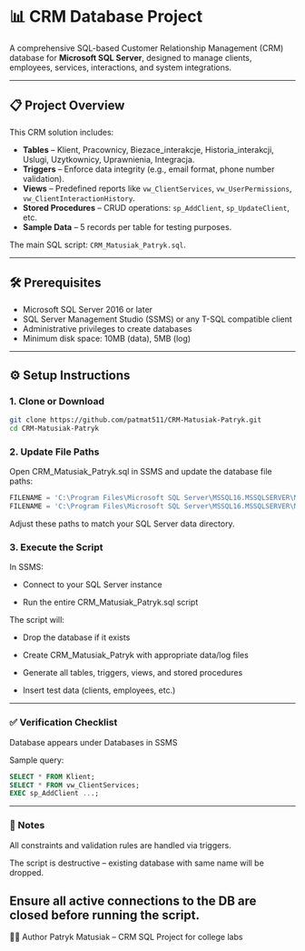 # 📊 CRM Database Project

A comprehensive SQL-based Customer Relationship Management (CRM) database for **Microsoft SQL Server**, designed to manage clients, employees, services, interactions, and system integrations.

---

## 📋 Project Overview

This CRM solution includes:

- **Tables** – Klient, Pracownicy, Biezace_interakcje, Historia_interakcji, Uslugi, Uzytkownicy, Uprawnienia, Integracja.
- **Triggers** – Enforce data integrity (e.g., email format, phone number validation).
- **Views** – Predefined reports like `vw_ClientServices`, `vw_UserPermissions`, `vw_ClientInteractionHistory`.
- **Stored Procedures** – CRUD operations: `sp_AddClient`, `sp_UpdateClient`, etc.
- **Sample Data** – 5 records per table for testing purposes.

The main SQL script: `CRM_Matusiak_Patryk.sql`.

---


## 🛠️ Prerequisites

- Microsoft SQL Server 2016 or later
- SQL Server Management Studio (SSMS) or any T-SQL compatible client
- Administrative privileges to create databases
- Minimum disk space: 10MB (data), 5MB (log)

---

## ⚙️ Setup Instructions

### 1. Clone or Download

```bash
git clone https://github.com/patmat511/CRM-Matusiak-Patryk.git
cd CRM-Matusiak-Patryk
```

### 2. Update File Paths
Open CRM_Matusiak_Patryk.sql in SSMS and update the database file paths:
```sql
FILENAME = 'C:\Program Files\Microsoft SQL Server\MSSQL16.MSSQLSERVER\MSSQL\DATA\CRM_Matusiak_Patryk.mdf',
FILENAME = 'C:\Program Files\Microsoft SQL Server\MSSQL16.MSSQLSERVER\MSSQL\DATA\CRM_Matusiak_Patryk_log.ldf'
```
Adjust these paths to match your SQL Server data directory.

### 3. Execute the Script
In SSMS:

- Connect to your SQL Server instance

- Run the entire CRM_Matusiak_Patryk.sql script

The script will:

- Drop the database if it exists

- Create CRM_Matusiak_Patryk with appropriate data/log files

- Generate all tables, triggers, views, and stored procedures

- Insert test data (clients, employees, etc.)

---

### ✅ Verification Checklist
Database appears under Databases in SSMS

Sample query:

```sql
SELECT * FROM Klient;
SELECT * FROM vw_ClientServices;
EXEC sp_AddClient ...;
```
---
### 📎 Notes
All constraints and validation rules are handled via triggers.

The script is destructive – existing database with same name will be dropped.

Ensure all active connections to the DB are closed before running the script.
---
👨‍💻 Author
Patryk Matusiak – CRM SQL Project for college labs
